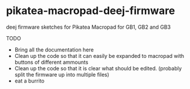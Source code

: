 # pikatea-macropad-deej-firmware
deej firmware sketches for Pikatea Macropad for GB1, GB2 and GB3

TODO
* Bring all the documentation here
* Clean up the code so that it can easily be expanded to macropad with buttons of different ammounts
* Clean up the code so that it is clear what should be edited. (probably split the firmware up into multiple files)
* eat a burrito
